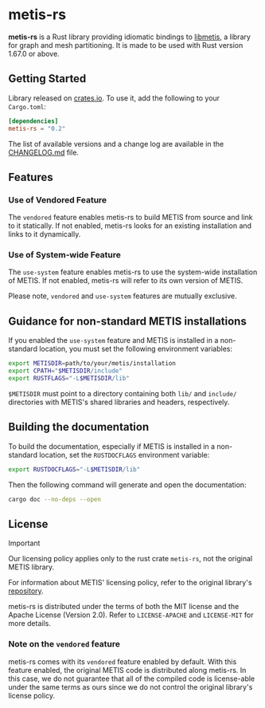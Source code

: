 # metis-rs

**metis-rs** is a Rust library providing idiomatic bindings to [libmetis][METIS], a library for graph and mesh
partitioning. It is made to be used with Rust version 1.67.0 or above.

## Getting Started

Library released on [crates.io](https://crates.io/crates/metis-rs). To use it, add the following to your `Cargo.toml`:

```toml
[dependencies]
metis-rs = "0.2"
```

The list of available versions and a change log are available in the [CHANGELOG.md](CHANGELOG.md) file.

## Features

### Use of Vendored Feature

The `vendored` feature enables metis-rs to build METIS from source and link to it statically. If not enabled, metis-rs
looks for an existing installation and links to it dynamically.

### Use of System-wide Feature

The `use-system` feature enables metis-rs to use the system-wide installation of METIS. If not enabled, metis-rs will
refer to its own version of METIS.

Please note, `vendored` and `use-system` features are mutually exclusive.

## Guidance for non-standard METIS installations

If you enabled the `use-system` feature and METIS is installed in a non-standard location, you must set the following
environment variables:
```bash
export METISDIR=path/to/your/metis/installation
export CPATH="$METISDIR/include"
export RUSTFLAGS="-L$METISDIR/lib"
```

`$METISDIR` must point to a directory containing both `lib/` and `include/` directories with METIS's shared libraries and headers, respectively.

## Building the documentation

To build the documentation, especially if METIS is installed in a non-standard location, set the `RUSTDOCFLAGS` environment variable:

```bash
export RUSTDOCFLAGS="-L$METISDIR/lib"
```
Then the following command will generate and open the documentation:
```bash
cargo doc --no-deps --open
```

## License

> [!IMPORTANT]
> Our licensing policy applies only to the rust crate `metis-rs`, not the original METIS library.
>
> For information about METIS' licensing policy, refer to the original library's [repository][METIS_GH].

metis-rs is distributed under the terms of both the MIT license and the Apache License (Version 2.0). Refer to `LICENSE-APACHE` and `LICENSE-MIT` for more details.

### Note on the `vendored` feature

metis-rs comes with its `vendored` feature enabled by default. With this feature enabled, the original METIS code is distributed along metis-rs.
In this case, we do not guarantee that all of the compiled code is license-able under the same terms as ours since we do not control the original 
library's license policy.

[METIS]: http://glaros.dtc.umn.edu/gkhome/metis/metis/overview
[METIS_GH]: https://github.com/KarypisLab/METIS
